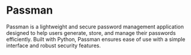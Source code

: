 # Passman
Passman is a lightweight and secure password management application designed to help users generate, store, and manage their passwords efficiently. Built with Python, Passman ensures ease of use with a simple interface and robust security features.
